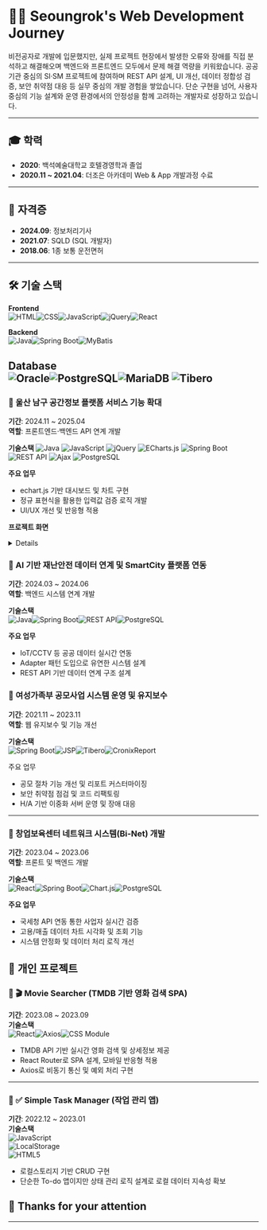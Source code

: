 # 👨‍💻 Seoungrok's Web Development Journey

비전공자로 개발에 입문했지만, 실제 프로젝트 현장에서 발생한 오류와 장애를 직접 분석하고 해결해오며 백엔드와 프론트엔드 모두에서 문제 해결 역량을 키워왔습니다.
공공기관 중심의 SI·SM 프로젝트에 참여하며 REST API 설계, UI 개선, 데이터 정합성 검증, 보안 취약점 대응 등 실무 중심의 개발 경험을 쌓았습니다.
단순 구현을 넘어, 사용자 중심의 기능 설계와 운영 환경에서의 안정성을 함께 고려하는 개발자로 성장하고 있습니다.

---

## 🎓 학력
- **2020**: 백석예술대학교 호텔경영학과 졸업
- **2020.11 ~ 2021.04**: 더조은 아카데미 Web & App 개발과정 수료
---

## 🪪 자격증
- **2024.09**: 정보처리기사
- **2021.07**: SQLD (SQL 개발자)
- **2018.06**: 1종 보통 운전면허
---

## 🛠 기술 스택

**Frontend**  
![HTML](https://img.shields.io/badge/HTML-E34F26?style=flat&logo=html5&logoColor=white)![CSS](https://img.shields.io/badge/CSS-1572B6?style=flat&logo=css3&logoColor=white)![JavaScript](https://img.shields.io/badge/JavaScript-F7DF1E?style=flat&logo=javascript&logoColor=black)![jQuery](https://img.shields.io/badge/jQuery-0769AD?=flat&logo=jquery&logoColor=white)![React](https://img.shields.io/badge/React-61DAFB?style=flat&logo=react&logoColor=black)

**Backend**  
![Java](https://img.shields.io/badge/Java-007396?style=flat&logo=java&logoColor=white)![Spring Boot](https://img.shields.io/badge/Spring_Boot-6DB33F?style=flat&logo=spring-boot&logoColor=white)![MyBatis](https://img.shields.io/badge/MyBatis-20232A?style=flat&logoColor=white)

**Database**  
![Oracle](https://img.shields.io/badge/Oracle-F80000?style=flat&logo=oracle&logoColor=white)![PostgreSQL](https://img.shields.io/badge/PostgreSQL-336791?style=flat&logo=postgresql&logoColor=white)![MariaDB](https://img.shields.io/badge/MariaDB-003545?style=flat&logo=mariadb&logoColor=white)
![Tibero](https://img.shields.io/badge/Tibero-0053A0?style=flat&logoColor=white)
---

### 📌 울산 남구 공간정보 플랫폼 서비스 기능 확대
**기간**: 2024.11 ~ 2025.04 <br/>
**역할**: 프론트엔드·백엔드 API 연계 개발

**기술스택**
![Java](https://img.shields.io/badge/Java-007396?style=flat)
![JavaScript](https://img.shields.io/badge/JavaScript-F7DF1E?style=flat&logo=javascript&logoColor=black)
![jQuery](https://img.shields.io/badge/jQuery-0769AD?style=flat&logo=jquery&logoColor=white)
![ECharts.js](https://img.shields.io/badge/ECharts.js-002A41?style=flat&logoColor=white)
![Spring Boot](https://img.shields.io/badge/Spring_Boot-6DB33F?style=flat&logo=spring-boot&logoColor=white)
![REST API](https://img.shields.io/badge/REST--API-000000?style=flat)
![Ajax](https://img.shields.io/badge/Ajax-4A4A4A?style=flat)
![PostgreSQL](https://img.shields.io/badge/PostgreSQL-336791?style=flat&logo=postgresql&logoColor=white)

**주요 업무**
- echart.js 기반 대시보드 및 차트 구현
- 정규 표현식을 활용한 입력값 검증 로직 개발
- UI/UX 개선 및 반응형 적용

**프로젝트 화면**
<details>

#### 사용자 현황
![image](https://github.com/user-attachments/assets/f7b03216-d02e-45c3-8423-500bbd17ebd1) 

#### 사용자 다운로드 이력 대시보드  
![image](https://github.com/user-attachments/assets/0a772f32-3a37-4828-994d-e094d2dacbbd)

#### 불법 건축물 검출 모델 이미지 팝업  
![image](https://github.com/user-attachments/assets/2cdac5ae-ede8-47c9-ab31-f2e233aec8ff)

![입력값 검증](./images/input_validation.png)  
*정규 표현식을 통한 입력값 검증 및 피드백 처리*

![모바일 반응형 UI](./images/responsive_ui.png)  
*반응형 UI 적용으로 다양한 해상도 대응*
</details>

### 📌 AI 기반 재난안전 데이터 연계 및 SmartCity 플랫폼 연동  
**기간**: 2024.03 ~ 2024.06  
**역할**: 백엔드 시스템 연계 개발  

**기술스택**  
![Java](https://img.shields.io/badge/Java-007396?style=flat)![Spring Boot](https://img.shields.io/badge/Spring_Boot-6DB33F?style=flat)![REST API](https://img.shields.io/badge/REST--API-000000?style=flat)![PostgreSQL](https://img.shields.io/badge/PostgreSQL-336791?style=flat)

**주요 업무**
- IoT/CCTV 등 공공 데이터 실시간 연동
- Adapter 패턴 도입으로 유연한 시스템 설계
- REST API 기반 데이터 연계 구조 설계

### 📌 여성가족부 공모사업 시스템 운영 및 유지보수  
**기간**: 2021.11 ~ 2023.11  
**역할**: 웹 유지보수 및 기능 개선  

**기술스택**  
![Spring Boot](https://img.shields.io/badge/Spring_Boot-6DB33F?style=flat)![JSP](https://img.shields.io/badge/JSP-007396?style=flat)![Tibero](https://img.shields.io/badge/Tibero-0053A0?style=flat&logoColor=white)![CronixReport](https://img.shields.io/badge/CronixReport-336791?style=flat)

주요 업무
- 공모 절차 기능 개선 및 리포트 커스터마이징
- 보안 취약점 점검 및 코드 리팩토링
- H/A 기반 이중화 서버 운영 및 장애 대응
---

### 📌 창업보육센터 네트워크 시스템(Bi-Net) 개발  
**기간**: 2023.04 ~ 2023.06  
**역할**: 프론트 및 백엔드 개발  

**기술스택**  
![React](https://img.shields.io/badge/React-61DAFB?style=flat)![Spring Boot](https://img.shields.io/badge/Spring_Boot-6DB33F?style=flat)![Chart.js](https://img.shields.io/badge/Chart.js-FF6384?style=flat)![PostgreSQL](https://img.shields.io/badge/PostgreSQL-336791?style=flat)

**주요 업무**
- 국세청 API 연동 통한 사업자 실시간 검증
- 고용/매출 데이터 차트 시각화 및 조회 기능
- 시스템 안정화 및 데이터 처리 로직 개선

## 🌱 개인 프로젝트

### 📌 🎬 Movie Searcher (TMDB 기반 영화 검색 SPA)  
**기간**: 2023.08 ~ 2023.09  
**기술스택**  
![React](https://img.shields.io/badge/React-61DAFB?style=flat)![Axios](https://img.shields.io/badge/Axios-5A29E4?style=flat)![CSS Module](https://img.shields.io/badge/CSS--Modules-1572B6?style=flat)

- TMDB API 기반 실시간 영화 검색 및 상세정보 제공
- React Router로 SPA 설계, 모바일 반응형 적용
- Axios로 비동기 통신 및 예외 처리 구현

---

### 📌 ✅ Simple Task Manager (작업 관리 앱)  
**기간**: 2022.12 ~ 2023.01  
**기술스택**  
![JavaScript](https://img.shields.io/badge/JavaScript-F7DF1E?style=flat)  
![LocalStorage](https://img.shields.io/badge/LocalStorage-000000?style=flat)  
![HTML5](https://img.shields.io/badge/HTML5-E34F26?style=flat)

- 로컬스토리지 기반 CRUD 구현
- 단순한 To-do 앱이지만 상태 관리 로직 설계로 로컬 데이터 지속성 확보

## 🙏 Thanks for your attention ##
---
